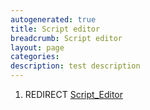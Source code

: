 ```yaml
---
autogenerated: true
title: Script editor
breadcrumb: Script editor
layout: page
categories: 
description: test description
---
```


1.  REDIRECT [Script\_Editor](Script_Editor)
